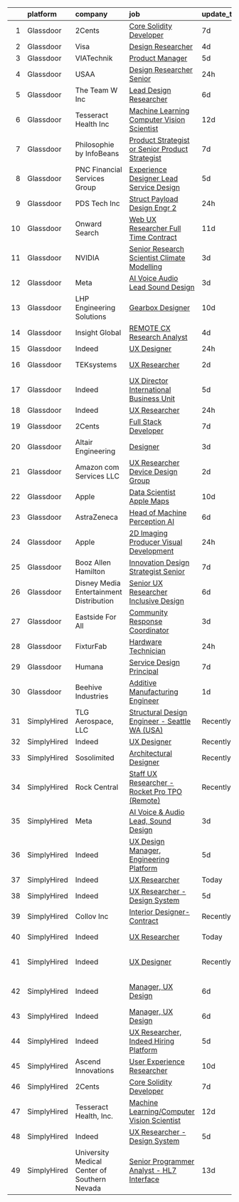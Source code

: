 

|    | platform    | company                                      | job                                                                                                                                                                                                                                                                                                                                                                                                                                                                                                                                                                                                                                                                                                                                                                                                                                                                                                                                                                                                                                                                                                                                                                                                                                                                                                                                                                                                                                                                                                                                                                                                                                                                                                           | update_time   | location                   |
|---:|:------------|:---------------------------------------------|:--------------------------------------------------------------------------------------------------------------------------------------------------------------------------------------------------------------------------------------------------------------------------------------------------------------------------------------------------------------------------------------------------------------------------------------------------------------------------------------------------------------------------------------------------------------------------------------------------------------------------------------------------------------------------------------------------------------------------------------------------------------------------------------------------------------------------------------------------------------------------------------------------------------------------------------------------------------------------------------------------------------------------------------------------------------------------------------------------------------------------------------------------------------------------------------------------------------------------------------------------------------------------------------------------------------------------------------------------------------------------------------------------------------------------------------------------------------------------------------------------------------------------------------------------------------------------------------------------------------------------------------------------------------------------------------------------------------|:--------------|:---------------------------|
|  1 | Glassdoor   | 2Cents                                       | [Core Solidity Developer](https://www.glassdoor.com/partner/jobListing.htm?pos=121&ao=1136043&s=58&guid=00000182394e91f688c03236e6590faa&src=GD_JOB_AD&t=SR&vt=w&ea=1&cs=1_242c5349&cb=1658818827079&jobListingId=1008012798036&jrtk=3-0-1g8skt4h8m6pt801-1g8skt4hm2982000-acdc01f12a704e75-)                                                                                                                                                                                                                                                                                                                                                                                                                                                                                                                                                                                                                                                                                                                                                                                                                                                                                                                                                                                                                                                                                                                                                                                                                                                                                                                                                                                                                 | 7d            | Remote                     |
|  2 | Glassdoor   | Visa                                         | [Design Researcher](https://www.glassdoor.com/partner/jobListing.htm?pos=116&ao=1136043&s=58&guid=00000182394e91f688c03236e6590faa&src=GD_JOB_AD&t=SR&vt=w&cs=1_f34a8b51&cb=1658818827078&jobListingId=1008021641912&jrtk=3-0-1g8skt4h8m6pt801-1g8skt4hm2982000-1e7e7fdd79c17e05-)                                                                                                                                                                                                                                                                                                                                                                                                                                                                                                                                                                                                                                                                                                                                                                                                                                                                                                                                                                                                                                                                                                                                                                                                                                                                                                                                                                                                                            | 4d            | Denver, CO                 |
|  3 | Glassdoor   | VIATechnik                                   | [Product Manager](https://www.glassdoor.com/partner/jobListing.htm?pos=119&ao=1136043&s=58&guid=00000182394e91f688c03236e6590faa&src=GD_JOB_AD&t=SR&vt=w&ea=1&cs=1_856824fe&cb=1658818827078&jobListingId=1008018626560&jrtk=3-0-1g8skt4h8m6pt801-1g8skt4hm2982000-e70cd782e713ef09-)                                                                                                                                                                                                                                                                                                                                                                                                                                                                                                                                                                                                                                                                                                                                                                                                                                                                                                                                                                                                                                                                                                                                                                                                                                                                                                                                                                                                                         | 5d            | Denver, CO                 |
|  4 | Glassdoor   | USAA                                         | [Design Researcher Senior](https://www.glassdoor.com/partner/jobListing.htm?pos=104&ao=1110586&s=58&guid=00000182394e91f688c03236e6590faa&src=GD_JOB_AD&t=SR&vt=w&cs=1_1ad1652d&cb=1658818827076&jobListingId=1008028016482&cpc=632C08DE5A4EA969&jrtk=3-0-1g8skt4h8m6pt801-1g8skt4hm2982000-348be5ad2f23f25b--6NYlbfkN0CdTBpsLrhs4IwmIsoO0brdHaF9POTtXIeJjdlamKYQ_DT3Xi384CrTj-uCqo1hOFKh6c6PEfGKyWTWvtDXFqh8xsT1jEjoDrQwPUBsjWMFXvVhSpKacFXqOEdOSjDuCWPSUzz8BMM64gBE_PYagBU2mom-o8uwn3neFT_uPPKKKKAA_3omn9WucTC3JJYJmPXcK5yxqClwWPFUM3A8CJZKjrIIPIcoltqHp0spdjmV81RdrOObkuRbhIi5RkT9BPTOw_-44MZFleuSjMQlzqoVOo7MSeof5eOJQHtwbfyouAg3zmVKDg8pKYfX58dbVEb5DGuj_UqP66pPPNdrcOsxpH7uIa03ERbGbteBLBY86lTd8t-ZJwrwnPrggd9S_bqP-V-VxBYS4McrwCuLCCrhFzudf8b7tyej9CHNGqLwzRnv8q8nEBsJhGySM_69APQ%3D)                                                                                                                                                                                                                                                                                                                                                                                                                                                                                                                                                                                                                                                                                                                                                                                                                                                                                                                  | 24h           | Austin, TX                 |
|  5 | Glassdoor   | The Team W  Inc                              | [Lead Design Researcher](https://www.glassdoor.com/partner/jobListing.htm?pos=127&ao=1136043&s=58&guid=00000182394e91f688c03236e6590faa&src=GD_JOB_AD&t=SR&vt=w&ea=1&cs=1_0ffabb5f&cb=1658818827079&jobListingId=1008015280741&jrtk=3-0-1g8skt4h8m6pt801-1g8skt4hm2982000-9bff13f4a668d018-)                                                                                                                                                                                                                                                                                                                                                                                                                                                                                                                                                                                                                                                                                                                                                                                                                                                                                                                                                                                                                                                                                                                                                                                                                                                                                                                                                                                                                  | 6d            | Philadelphia, PA           |
|  6 | Glassdoor   | Tesseract Health  Inc                        | [Machine Learning Computer Vision Scientist](https://www.glassdoor.com/partner/jobListing.htm?pos=120&ao=1136043&s=58&guid=00000182394e91f688c03236e6590faa&src=GD_JOB_AD&t=SR&vt=w&ea=1&cs=1_f3b72efe&cb=1658818827079&jobListingId=1008002710891&jrtk=3-0-1g8skt4h8m6pt801-1g8skt4hm2982000-fd7670455c9a02f9-)                                                                                                                                                                                                                                                                                                                                                                                                                                                                                                                                                                                                                                                                                                                                                                                                                                                                                                                                                                                                                                                                                                                                                                                                                                                                                                                                                                                              | 12d           | Remote                     |
|  7 | Glassdoor   | Philosophie by InfoBeans                     | [Product Strategist or Senior Product Strategist](https://www.glassdoor.com/partner/jobListing.htm?pos=130&ao=1136043&s=58&guid=00000182394e91f688c03236e6590faa&src=GD_JOB_AD&t=SR&vt=w&ea=1&cs=1_3e3c266d&cb=1658818827079&jobListingId=1008013555769&jrtk=3-0-1g8skt4h8m6pt801-1g8skt4hm2982000-5bae6c35ec0bc05c-)                                                                                                                                                                                                                                                                                                                                                                                                                                                                                                                                                                                                                                                                                                                                                                                                                                                                                                                                                                                                                                                                                                                                                                                                                                                                                                                                                                                         | 7d            | Remote                     |
|  8 | Glassdoor   | PNC Financial Services Group                 | [Experience Designer Lead  Service Design ](https://www.glassdoor.com/partner/jobListing.htm?pos=105&ao=1110586&s=58&guid=00000182394e91f688c03236e6590faa&src=GD_JOB_AD&t=SR&vt=w&cs=1_138aa1ce&cb=1658818827077&jobListingId=1008017522242&cpc=7F6F94E2229B3AB5&jrtk=3-0-1g8skt4h8m6pt801-1g8skt4hm2982000-c1e68904e01abb40--6NYlbfkN0AMofH_6zXbiqn6xehDj89HQNfpf30LHk40Y3Yl5cZTpm-EXukPQNetNbgZyPcaSjlhCXDxNO4m1agQBS2GsRSln26WSb32hs6CX3LpgiRhz6i4BVHcHPURp9MGwZNHTu-jfpckExye35EShrgKH-EMil-sPra_NqaG2HeOBavuKYRaX_p2OhltPv6Hbmy4_HxwKGsIJpsXj6Qio9KIBSmfCBvvRXPjRVN0JSAVz_uCeY2X3MXu3hKYqfh7Usjymgz5gXXXjyAcQlt3x6J5y490lLPT8cZZHOUMoxt9HKLmQ3Xg3MUf_d4d56eUFOr4FpMndl1uJhtkSZzslk7P0jpnipug7a2aH70SkFcJs1wpLD0FZxzxICwUb9vRn3z05OegBJUhPMS8jbjr9Xp--WL2GmZQYzg1lnEtDvsemKkGRlUdX8fPFbHCw8fhGJrWQ4qEXX2ilbgBWeYxUQ0i0FkQwB8inSu0NIoxy3fxfaRjrLFkPDeaFJ7jIZkDCBwzq3Tnydbm0hOSdFRuTl7Db92K4VNfhPmwDhJnskBNpWaHt2ysP6A2aaYx1luZ0t8EkkamtrlU-8ns_iPPUMjaY4WqBHdjJG2BEZPRRzIvjte8KMLoWaA49uqgLKxiP2207Wel2I1HAqxR69CTE_FBTEF_RV3rPg_zdYiBEuZ8kscVBYxp7x-waRgfte33kd8WDyp8eTXWj6QlL8RVJNRizmohzfisbExr3IRT7fFjSt454qZRc34BN01Kad6yR91qV2c2orOOrWiCIm8RLnB2dbUN_Hn9C2U4TUTAPtGeQbzdErZTInWmtZqq-t4vSzYrV6DlTEB3ukxGXLReswTDAQayJkbC4_Kvtp2TCsrTXAb14ZVhYe1JCL2W2XmPdaBQfjrYtcK4WmOIrDoTft8H00-NKZXZwkB6ez-m8gcpCCNOZoDeSh6x9PNBZE-bW32k1cPl0_EqpEIC56vDROs_td63IqoMcjaJ_mPuJrjwgRf7ey3KV8MRlhU08PFUoolRqe8iKLkZtsHoOyd6f2kqit1dLakC4dcA8GjM9qvug22FtTl7tFXC-u1vjdeqWjTCC6o1P6dS6JgFEMZ25yphEg6MbuBobHl4u-QcVwVGIt83Q3EaENmvTcF9iFodeJ-c5qFQK1o_Y7HvS030SHQwEh2ZwPhkh9rwdON_gzPwI5p2H5tf0Df-vcyKGuz4MzbETPnOK-A9b4X_mRA7GSJDYPV4UFPwXISNzlD01MVWNVVjtOU5PB7r2cCVDEt3j_7lWGsO11sRYokKWHkATE537Mcz_5moHhHK3c4%3D) | 5d            | Reno, NV                   |
|  9 | Glassdoor   | PDS Tech  Inc                                | [Struct   Payload Design Engr 2](https://www.glassdoor.com/partner/jobListing.htm?pos=111&ao=1110586&s=58&guid=00000182394e91f688c03236e6590faa&src=GD_JOB_AD&t=SR&vt=w&ea=1&cs=1_aafaedeb&cb=1658818827078&jobListingId=1008027962270&cpc=723ADC3DFE402989&jrtk=3-0-1g8skt4h8m6pt801-1g8skt4hm2982000-a19b3ee6a4be9018--6NYlbfkN0BLQ6hkz6GMEPsiDV6dZwFY4wMBUE_AioakCFmtqBrqGqP687vd9SjG831nUZLdlECFz4_jiDW5zeCZqferr92m89sPuVJJnJ7WFWdNEVmdLTJs15P5BqPjnJErAy3HU3ayk3FqmesKP8Ap1bvQE2VOB84XMx2WhC42YIWFCH3ybxcp_T4JNx-jdpvucJeX_aOSct_GQsOt1nScWrU8H7qi-o7nzxFPT7hMtn1GwsdkvJImRRkQ2b1KiutZ3icmbLRi88xaBZCoeR_99F07PmzcjRLM6HTtiV0fldhCkOA2FaP8_U_XvgC9W2Jx3qI3CDXgM5EzXQWij1dkwIjrTgO0rC8deI9fzLdkfBWdHQPzpfoAmE1rnywBq_1Hdr3bwJ-y-fl0KnyYfshXBVZ-HjCw1viTynAhQzeMziSD_cZG42qEn_0t7NpVsX3vUXMaVVgimbt8-qmL31VjZsj9zauieaW3QgXJPBj60addeFS-P3Y3vPUnL3xFfXcpb0Y5RhlqrK-nZOIF7DWPYUFO9B9Bn_hLEKlkO9a38gzIcD4m9A%3D%3D)                                                                                                                                                                                                                                                                                                                                                                                                                                                                                                                                                                                                                                                                                                                                                                                         | 24h           | Ridley Park, PA            |
| 10 | Glassdoor   | Onward Search                                | [Web UX Researcher  Full Time  Contract ](https://www.glassdoor.com/partner/jobListing.htm?pos=109&ao=1110586&s=58&guid=00000182394e91f688c03236e6590faa&src=GD_JOB_AD&t=SR&vt=w&cs=1_aa41e94a&cb=1658818827077&jobListingId=1008005501937&cpc=C63BD00756FD6F58&jrtk=3-0-1g8skt4h8m6pt801-1g8skt4hm2982000-a3bbd19de3746ecd--6NYlbfkN0B7YoEZZ2QAGDyEGGmBPAUWSHc1Mt3sMCn9FehKcWA3w8FH2hNAUDUUAF3DNhQFSEidb9E_fyB2635xYtWEG6LLSYCXgYnIslJl3Yx8mmOpvGpCUqvIAXaFaMrpy5hKskjUT68f1KdrkZlWF4SLSupbxOOB0tlV_m-cpRbczRNLn-AF51_50xU22x1hEYGHdjfZnGdVBBucqLZhAa75UPQ_rgF5yPy-jRFNnkT2RPT2uMO8uOofF43uiqZ5Xuj9Suksg7CgO_z3wY3ZP6cHR_cbjtv9fftMWZ6giVV3qhw-xrJ9WgNgnbBgCOpXtb2rNUQ0wdqViVgSknfQjKpr-ACiNKoFGNAwOGrq9wEy4b16xav_WYvujwJe6S4yL5E260N_hv51Edyf2D4FbVVCVgMGtEqp1XyV9MIl982kRtOWBg_B39DeUWOkW74HX-gd5Ve5ea8YM0qWtGz4LdOop9DdYI939RBZzg8eK4TOLLa6_M8o7uMq6-In6UwTeDcYi9peb2xVJCiDWbnvLiEhNtLtYOJUFDJVPrNNKZOPz5639cfBvJ4uw1khaK3iUuHSJg7eFpE_dJspRFXrCINGxf1ux7vFSLU8JLsQ-Fz6zD6ZMC5CZPKe5oMOL49lH913sAevKLMvgkWEmwg--IGzvAOYB4y2YnO1Qu9eivwwrVtoiT5EQCixyreRaZz_qXu5VbPuAWagrePA_xpQcoh6rpsltQ7hcjZqSwRF7qhp7X3oVJIVsXM8VwkAuFAv59ZgayGqhra_nPeVraF0Gi9fvYqo6XTxrL4t0Bq23zVLMgy2ZBNdMPPczdy2e3c2mmOHwEQE_dyg6kwZ4NB6YA5QmtEu2oVtP-Wvt8OQbd0XkKPTIf8oKPpHVETvhp4udtot0iucDBtyb0TcV5EhGebOCBMNv2cxwPXk1s-DyHW8Cu3kEMLYvyvtjGo-LJDKLblO8HMs6KV8dxtjGWxVd1umlH9wBQ9nDMdXaekjcn4RpKOjPADFuKIt88fdli34Co5_hIF0uoFA1tFZoQ%3D%3D)                                                                                                                                                                                                                                                                                     | 11d           | Newark, CA                 |
| 11 | Glassdoor   | NVIDIA                                       | [Senior Research Scientist  Climate Modelling](https://www.glassdoor.com/partner/jobListing.htm?pos=126&ao=1136043&s=58&guid=00000182394e91f688c03236e6590faa&src=GD_JOB_AD&t=SR&vt=w&cs=1_5fd4a3b6&cb=1658818827079&jobListingId=1008022784273&jrtk=3-0-1g8skt4h8m6pt801-1g8skt4hm2982000-4ecef9cce6b27026-)                                                                                                                                                                                                                                                                                                                                                                                                                                                                                                                                                                                                                                                                                                                                                                                                                                                                                                                                                                                                                                                                                                                                                                                                                                                                                                                                                                                                 | 3d            | Santa Clara, CA            |
| 12 | Glassdoor   | Meta                                         | [AI Voice   Audio Lead  Sound Design](https://www.glassdoor.com/partner/jobListing.htm?pos=101&ao=1110586&s=58&guid=00000182394e91f688c03236e6590faa&src=GD_JOB_AD&t=SR&vt=w&cs=1_497ffa88&cb=1658818827076&jobListingId=1008023222065&cpc=65CC663E25211861&jrtk=3-0-1g8skt4h8m6pt801-1g8skt4hm2982000-689b7cb80f7a2f37--6NYlbfkN0DYl4UJW4r1Vl7FEn6T9F-rD9lpC-0oMJVSiWjK_MGUd5ZxEn957iThda3zHpNlLYNwoNzCQdsopoLKmJLG1nAnANp12Z1CmvIlSEcVWxldS6xVx8g-I3t6cbTxAb_JabrKutD0NLg4ZKY5157s-0H45KN1wVpDD0sZHig6vrUUXD05pI593RAo4mJ75x94gUbap6s160JSTLJH1GRoL2LcVlbBD7q-Vdq-S9YfK71bNx_Jar3-Xf8bgpmtKx2-S8LzCZWLkmLmHSw28-WUiRo_5rqRYW5wKzRR6W5qWJTyWxM0Ct8nR2i3FRFIAQqgEN9ewvkUzugNyp8Oc79O0SeNBSJL0mtu0Kfvq6L5tAhKy-5vrTZsEZr9GMC_NCTGlML80ZZYT7db12b1YicN2JcJxGLjQCGpwPiYLR_Awkvdi3K4EtWzncmW6KR6j_WienVr4badVZ0K9bcPOyho_KwboGPkxuydWeGDXV595jUXqQZ69Pm0YxH9O-yQ5Bvmn7VFRHT3GFAGD1vlO8BkeoBjb_0v5bAdtFO931u8x0VuRHcU23g-Cp9jK9mCpjXVhnhpMDyYxItRwvGR5w1MBf5VM5g0jlqA6cXTBhUoHV4Kirdjl79b-nWFkj89ayLQsb1BA_B7vyUAw5oCOjkrapVRRubk7BSAfP45yY_8PTuBN8gjwV5gdoGUH2Ly5j18u7sBTHE8eFAPPiyVlFGCytQmhWfaQO6I7MTW5UBmQQSs4V7h5wERtDlUoAUKSQyJKjAWBbByIx9c7fOSiAxCp3ajTpDss_0K1sYuE4xhAgZI0F8Pe_hJ6aRXPTMdYilKK5qv-2nwL4X6bnkrTAwxxanV0H3IrbCfxvDMaTO7Jt20wZvaqjlCKydDFDK4Px7DsYQ1cN4O3nIxLje-J0KnyBaqxkwlIiVRxbKhtzqjVyjh-qlgIh8Pt6Je-4y7-2tqZQIl3Sy002FuDbCzeGa5fE8Iy5zWvhhMGNdIzAYAmdy92Y2j4LsdjCsLsM9dmGz8zwvjPYq1-upyqbcjkHSGnYCx0afbPzxjtLs%3D)                                                                                                                                                                                                                                                                       | 3d            | Remote                     |
| 13 | Glassdoor   | LHP Engineering Solutions                    | [Gearbox Designer](https://www.glassdoor.com/partner/jobListing.htm?pos=122&ao=1136043&s=58&guid=00000182394e91f688c03236e6590faa&src=GD_JOB_AD&t=SR&vt=w&ea=1&cs=1_8c470d11&cb=1658818827079&jobListingId=1008008477798&jrtk=3-0-1g8skt4h8m6pt801-1g8skt4hm2982000-1593ba4b841fd41b-)                                                                                                                                                                                                                                                                                                                                                                                                                                                                                                                                                                                                                                                                                                                                                                                                                                                                                                                                                                                                                                                                                                                                                                                                                                                                                                                                                                                                                        | 10d           | Novi, MI                   |
| 14 | Glassdoor   | Insight Global                               | [REMOTE CX Research Analyst](https://www.glassdoor.com/partner/jobListing.htm?pos=113&ao=1110586&s=58&guid=00000182394e91f688c03236e6590faa&src=GD_JOB_AD&t=SR&vt=w&cs=1_50e7dc4c&cb=1658818827078&jobListingId=1008020756715&cpc=9908D8D4413DBB8A&jrtk=3-0-1g8skt4h8m6pt801-1g8skt4hm2982000-27ebae46c263596d--6NYlbfkN0BKkHZu3wF05EeDimN_p6sYpKCMArvwa95YdH7UpkaBCqc7l59Erwqc8k5OPkyY3j37riB28mZZMify41CCI9fmJErLvOk0osRDUOX6khCDoOjWUQpFLE0BT3TMMsrHIVBTBCpuF-C3OpI87UTYaEjS04JEowuXr35iQNBCoFz_jELlRhGbVWBhO-8L0JO21HOJSq7gUboTO8I85y0zUd9MrtcrJoepAewPuBhcM-V4Kkc_xBCZ-3ZcFK3ulxK17yAiZQcE_HpwiynYA_ZYzM7ZJXD4oETH1uwdJgB3cFnrtWaA5qbY3PTUTm5eYeX0qx-2rJA8DVpMiXz1tO6tjtmrPwO1edzLWKjjtAhDV2dcKNb_IdcQNK6z-av-Of-DV2XORF06dhigi0VyIkxs0nqXUxIu76AND9kNC5g8BExxP5rVbixlw7-GGc98KmYElBdxR1BxtIJeySQecUaZIEr7NBCrAFxQoghO3BYUEOEzug%3D%3D)                                                                                                                                                                                                                                                                                                                                                                                                                                                                                                                                                                                                                                                                                                                                                                                                                                                                  | 4d            | Minneapolis, MN            |
| 15 | Glassdoor   | Indeed                                       | [UX Designer](https://www.glassdoor.com/partner/jobListing.htm?pos=102&ao=1110586&s=58&guid=00000182394e91f688c03236e6590faa&src=GD_JOB_AD&t=SR&vt=w&cs=1_77810339&cb=1658818827076&jobListingId=1008028578098&cpc=32EE424DE2B657EB&jrtk=3-0-1g8skt4h8m6pt801-1g8skt4hm2982000-e8795459655d4e32--6NYlbfkN0CiRNM7CVr8YueLFKlzwbFWI0o7IjV438l4sVrvKZ0flpURU_mqoI8EbsK64YRr3OBYYZalZrIwKpkUeWb_nqnGDpwII9_xT1StpB56HN2-FbaUxqvFWxx5bDaHzYDahHnOtff9E10nprSou3VVCrSLpCtdASjijutNQ0U4oD5N1bkJ0kg94Ip8xIOWtXNOS4z6p9aJ1L28dDEKRFk4qdaplkSJOQ6B0_HFfX61Xk-6fMPBYfRrDVoeFzPCgkKsl6iS7toGdUOq3mERbgLqtYQSVfbmOLa89hwSNkP29OxcxrZKrcdrgc1lKzOkRvT8bf5WkeSMeeGxCFdiosNuB68Z988fk4y2Dhwa1PxvCO2uJd4wutM35Mwnjfc_dj_wy4togF7k3XH6KbVz9Dr90o4QcyE9zpMudRk4BCg5hb_ApEjuogsx6t2QM4BGEvpj8ca5KvtYZ9THt3p3go4Ps4UKmWUntH9lXJaMTmwBtSwSwHO7pW-Kp50Tj8oegeJxV4KzQ93em8dCUP_CNXsIxXzV)                                                                                                                                                                                                                                                                                                                                                                                                                                                                                                                                                                                                                                                                                                                                                                                                                                             | 24h           | Seattle, WA                |
| 16 | Glassdoor   | TEKsystems                                   | [UX Researcher](https://www.glassdoor.com/partner/jobListing.htm?pos=112&ao=1110586&s=58&guid=00000182394e91f688c03236e6590faa&src=GD_JOB_AD&t=SR&vt=w&cs=1_0af4a9e5&cb=1658818827078&jobListingId=1008024266120&cpc=451933188B21919D&jrtk=3-0-1g8skt4h8m6pt801-1g8skt4hm2982000-4a893de833f8edc7--6NYlbfkN0AuKz8EBO1xHDEL7V2YF9xF3dC_I9B9i-Zw2Jh8clPMK9BxhHDJszxSyW718EipT5OKVo0l8fGahg7JVHHTvhMl6NWgDS8cwN9dycP3fH88SEte35WzHnr9jI2zsKnd3aTaH-zb4Mlwe4dGjQZzahKkmSZE0za2Dzfn-JC1lqc6IDMnUy-JJeXOSzEsaNOXoN21w-SxniuHkNgGLblrQEz5NY8f6fytYNR10N-c9pTPVUVlCl1vQoZq63i5T2-O-WiOotS_ceQlF17F8Xslcv035Vb4arl9t9M0S7WPCa4IRUOG4XyeaVyqTLrafePtDD6_rNxWE4h0nIfy2gSiCnR205nosL6fSmCimRZE7EIez78zdsLeeV5GGBG3H89Gg7qbz1StvhSqgvo4BPA1b0f_aXfyoNEMno1xNnu9kYMga7Sjzo-4VjgJKisYZ2s69vsSTjl-DQ70b9oXjDWl20peNNUmzDswkjUVhXyE5gj88Nf3ogLJ2omqiVMNJlK89nzjOaH6ctq_zYDGqFvI__sTCencisqzyqVHLPYi--oAPpyL5PRXtt1P8lxUhTjMsnZkSBBqN7iNk6sJq7n_aMmVmNMSBPXGCLKNQetoRGjWw3ZPoumbn0WPP4GUwZIqVPkLymvr6LLmGiFGV0BIV7gvGn9oTzrUkCnw4p-K1J_NsnhpV6aBBbpNk1pPQCsN8BoEy-9PQQLTBVRbiDr1TCT3BdVzK1FIgrpr-kcw6UKQFdg2O8XIOj7xXsG9CTKOJKoMLpt_5j8FcgywuZIzFfpDcFHDiL8c2WroSIKaXzM8sJ9ecJkc8eA4LR-pXktMHNj2l5y1LsyLkbtKLd6iWn-Or9kV2mTBbM2pE3xT4yAX4NkWy73TXbpQ75vA2EEaevRcO4MwxuJjn6IhdJqhVjUEXGb5WNxKNAo_OOqQbJmA4LmbFtGQBrJA5tDRaSdLdC8%3D)                                                                                                                                                                                                                                                                                                                                                                                             | 2d            | Sunnyvale, CA              |
| 17 | Glassdoor   | Indeed                                       | [UX Director   International Business Unit](https://www.glassdoor.com/partner/jobListing.htm?pos=108&ao=1110586&s=58&guid=00000182394e91f688c03236e6590faa&src=GD_JOB_AD&t=SR&vt=w&cs=1_5676ff83&cb=1658818827077&jobListingId=1008017405356&cpc=A65DF3A704A48F9B&jrtk=3-0-1g8skt4h8m6pt801-1g8skt4hm2982000-6692539eb64e030d--6NYlbfkN0CiRNM7CVr8YueLFKlzwbFWI0o7IjV438l4sVrvKZ0flpURU_mqoI8EbsK64YRr3OBmVELRUUeHvWSOYAAbIDZOcwVBESz_4r4uQwb7jykAK8gWDBv1yNCRt_65S__YGcKDeNRPpsqFj83DROfI5s5SgTa-Top28McJ3aGA6GUYLkxkrMe1V8r2hOlJdzMbaLd9IMwd7ZQREONRqL2FCe2JIL5d8GZ8Mz2jzV6iFKYrHBbacldK0L7J7Dp47PtLqIE38egwdub7E0W1y-jV_BO47X5ytcXhMr-vSdv_IzarSNJ25nKiSa3jlRJcjCkazj9pBRdAQlb_vS1tEwIpSxy1FdqVnET3n_N01kQqMYWbBrSM_WENURsJ7Qx70iDHapGQFP_w2IAo26QJDehHfU8ttRDtOcu7w2lb4UulH9g_C3sP_sWfgwJ7zw595IUodwsmUyhiWnaBqPoJC-6jG_v4EMu66eRI1S7uuCweEWVggBkjJOoPHO7FyBHKQcC2Z3flhCWs8hdBZs6qHS9tY3L6)                                                                                                                                                                                                                                                                                                                                                                                                                                                                                                                                                                                                                                                                                                                                                                                                               | 5d            | New York, NY               |
| 18 | Glassdoor   | Indeed                                       | [UX Researcher](https://www.glassdoor.com/partner/jobListing.htm?pos=103&ao=1110586&s=58&guid=00000182394e91f688c03236e6590faa&src=GD_JOB_AD&t=SR&vt=w&cs=1_1b6b97dc&cb=1658818827076&jobListingId=1008028151469&cpc=FA84DF7EA1EC2398&jrtk=3-0-1g8skt4h8m6pt801-1g8skt4hm2982000-36ca236a5a045261--6NYlbfkN0CiRNM7CVr8YueLFKlzwbFWI0o7IjV438l4sVrvKZ0flpURU_mqoI8EbsK64YRr3OBmXK5c0D_VIq-XAz-SijDLcgxaAEZ1LGCz0647mMt3IKGcnLZeJ4XsnVD6rI2ODiyjHnq36ZPOWJj9mBHyqJyUTJasZe8jUOgx905CZfEUHmGuSwNOBd25C5UcfU_Sg9teGLNdLrnrKDRHWZn6B7mOsOVnhaM8EXTXQBUnItuWEFOITylVcocq8dzxkuCbhFhE04Nmw0G2TsKQCOyuuUzWTfGltVyleg5SmqDpu8FLzilXSD4YYnSTr2738TdumcjMzqvxjr4nDhmL0tuf9H1FFWhdss9-qf7tgZuYA__anrVDvA147C6H0yPmFWUE1sbMPgBtfqW3pqSyHMGlFWh8ZXdPcNruDbabs_vvySnDyLBA8Ez3Qlqr0PHRmk6PJfTjoC2MI_H6-ZePYJYezxAwW09HWwQyArs2FR_uCmp-P6rnl0PGfqoxfZ6bw9zlYtsDkPj3PCO9FwEd7iqRu3Av)                                                                                                                                                                                                                                                                                                                                                                                                                                                                                                                                                                                                                                                                                                                                                                                                                                           | 24h           | Austin, TX                 |
| 19 | Glassdoor   | 2Cents                                       | [Full Stack Developer](https://www.glassdoor.com/partner/jobListing.htm?pos=128&ao=1136043&s=58&guid=00000182394e91f688c03236e6590faa&src=GD_JOB_AD&t=SR&vt=w&ea=1&cs=1_de4303e9&cb=1658818827079&jobListingId=1008012892026&jrtk=3-0-1g8skt4h8m6pt801-1g8skt4hm2982000-85534a6b2d893294-)                                                                                                                                                                                                                                                                                                                                                                                                                                                                                                                                                                                                                                                                                                                                                                                                                                                                                                                                                                                                                                                                                                                                                                                                                                                                                                                                                                                                                    | 7d            | Remote                     |
| 20 | Glassdoor   | Altair Engineering                           | [Designer](https://www.glassdoor.com/partner/jobListing.htm?pos=115&ao=1136043&s=58&guid=00000182394e91f688c03236e6590faa&src=GD_JOB_AD&t=SR&vt=w&cs=1_d5b74068&cb=1658818827078&jobListingId=1008021964087&jrtk=3-0-1g8skt4h8m6pt801-1g8skt4hm2982000-3f8525cc99bfc013-)                                                                                                                                                                                                                                                                                                                                                                                                                                                                                                                                                                                                                                                                                                                                                                                                                                                                                                                                                                                                                                                                                                                                                                                                                                                                                                                                                                                                                                     | 3d            | Troy, MI                   |
| 21 | Glassdoor   | Amazon com Services LLC                      | [UX Researcher  Device Design Group](https://www.glassdoor.com/partner/jobListing.htm?pos=114&ao=1136043&s=58&guid=00000182394e91f688c03236e6590faa&src=GD_JOB_AD&t=SR&vt=w&cs=1_cdf78a72&cb=1658818827078&jobListingId=1008024218510&jrtk=3-0-1g8skt4h8m6pt801-1g8skt4hm2982000-22f8426722f34fe1-)                                                                                                                                                                                                                                                                                                                                                                                                                                                                                                                                                                                                                                                                                                                                                                                                                                                                                                                                                                                                                                                                                                                                                                                                                                                                                                                                                                                                           | 2d            | Santa Monica, CA           |
| 22 | Glassdoor   | Apple                                        | [Data Scientist   Apple Maps](https://www.glassdoor.com/partner/jobListing.htm?pos=110&ao=1110586&s=58&guid=00000182394e91f688c03236e6590faa&src=GD_JOB_AD&t=SR&vt=w&cs=1_a1984f73&cb=1658818827077&jobListingId=1008009138624&cpc=F4EED0218A761C36&jrtk=3-0-1g8skt4h8m6pt801-1g8skt4hm2982000-9135c2ff6f568225--6NYlbfkN0BvKrLyj5gPmtZO9T8euul8TCxuuKNOtzRJOomxnwSEodTz2Bc-sPZl1dBMH13w-jPWGYsnjWNeXVpPv6AFSk9mmssRUgju0zaG5FgURykiwtSDBBWi8sjltEOvJNc9m1Nog3TwiK2WNND8ulswhmgbWSRuw8AgouKT_OV62N2Or5AngVcHAi8ROT9WNRC5iMOAd2DbKGJ_8PI8YjocLhFrCyX1F_lPEZRkvM5A5LBpQGZXoe4hDRO73l3vSWVi6sP_WjCQfsDzYfFV0IgsKksZl-6bbdlBluXwytjd9y13qC5OEzLOCEpoN1mAnxoKZxsSr1_t0ARBl4C9ruu-4uJj7trdm9z4WSf_BLYgSJKwfxQvByMCSZQ5yYalbmpBJWumTJH2Hf0VXl6udlH4mtGuDNQ51czuYHHDpH1EIc6_M7cw-wEEODQ8juFh8_Xf-YEwpF5bD4dieAEeU-p5jRH6DqnP1yBFh3QU-gk-Wc1Y0MrIyai3J2ZE4SVF4E7RkklyiaaR0A-ahoROMU3n7EoKsJd10C9Z5gaggWqi4aihDNQSkLRgxjUvQTonL1y7HvRYw5pTIcalmFqshyodjo8pv2b3QOqULwd5jeX2rKVNHGBhHd0N7vKfBtIQmaabMuhI2CcbC4znORlJ_UK3yhfGu5HA3CqNsYgoaaOKDDb-M-Fj8y1kPPv5C5gkxeszhfeDComzPweBC97MMkhBh8yXgDMb2vFDYqW44UbpT7YGneKry8gsRfxl0LTzJbbYRciGYRnpTDE7YnIzYtBKNGbh2qW3XFQuekrhDPD650tcpDw7lMi9DNh469nZZcTBwZRro32qn-WAOpsZadRXglRzHD-QH-_1xmLzCN-dLKzDEeJ34gV0PArcwuvLILb1MKEwnVatbpqw6xDlzzL3mCeRvH5iDjgzusDbM9zPUlDEyYJAzyOHTMPw-x2t_BlgsM3bSc2642es3A%3D%3D)                                                                                                                                                                                                                                                                                                                                                                 | 10d           | Seattle, WA                |
| 23 | Glassdoor   | AstraZeneca                                  | [Head of Machine Perception  AI](https://www.glassdoor.com/partner/jobListing.htm?pos=124&ao=1136043&s=58&guid=00000182394e91f688c03236e6590faa&src=GD_JOB_AD&t=SR&vt=w&cs=1_e2cb8eaf&cb=1658818827079&jobListingId=1008013808913&jrtk=3-0-1g8skt4h8m6pt801-1g8skt4hm2982000-94cac11f5079832c-)                                                                                                                                                                                                                                                                                                                                                                                                                                                                                                                                                                                                                                                                                                                                                                                                                                                                                                                                                                                                                                                                                                                                                                                                                                                                                                                                                                                                               | 6d            | Gaithersburg, MD           |
| 24 | Glassdoor   | Apple                                        | [2D Imaging Producer  Visual Development](https://www.glassdoor.com/partner/jobListing.htm?pos=125&ao=1136043&s=58&guid=00000182394e91f688c03236e6590faa&src=GD_JOB_AD&t=SR&vt=w&cs=1_0229d135&cb=1658818827079&jobListingId=1008027446724&jrtk=3-0-1g8skt4h8m6pt801-1g8skt4hm2982000-7b1049b3b4033b54-)                                                                                                                                                                                                                                                                                                                                                                                                                                                                                                                                                                                                                                                                                                                                                                                                                                                                                                                                                                                                                                                                                                                                                                                                                                                                                                                                                                                                      | 24h           | Cupertino, CA              |
| 25 | Glassdoor   | Booz Allen Hamilton                          | [Innovation Design Strategist  Senior](https://www.glassdoor.com/partner/jobListing.htm?pos=123&ao=1136043&s=58&guid=00000182394e91f688c03236e6590faa&src=GD_JOB_AD&t=SR&vt=w&cs=1_69e9a469&cb=1658818827079&jobListingId=1008012421409&jrtk=3-0-1g8skt4h8m6pt801-1g8skt4hm2982000-380fdca35948e136-)                                                                                                                                                                                                                                                                                                                                                                                                                                                                                                                                                                                                                                                                                                                                                                                                                                                                                                                                                                                                                                                                                                                                                                                                                                                                                                                                                                                                         | 7d            | McLean, VA                 |
| 26 | Glassdoor   | Disney Media   Entertainment Distribution    | [Senior UX Researcher   Inclusive Design](https://www.glassdoor.com/partner/jobListing.htm?pos=117&ao=1136043&s=58&guid=00000182394e91f688c03236e6590faa&src=GD_JOB_AD&t=SR&vt=w&cs=1_5db4ea20&cb=1658818827078&jobListingId=1008014300873&jrtk=3-0-1g8skt4h8m6pt801-1g8skt4hm2982000-ab12b344d29545fe-)                                                                                                                                                                                                                                                                                                                                                                                                                                                                                                                                                                                                                                                                                                                                                                                                                                                                                                                                                                                                                                                                                                                                                                                                                                                                                                                                                                                                      | 6d            | San Francisco, CA          |
| 27 | Glassdoor   | Eastside For All                             | [Community Response Coordinator](https://www.glassdoor.com/partner/jobListing.htm?pos=106&ao=1110586&s=58&guid=00000182394e91f688c03236e6590faa&src=GD_JOB_AD&t=SR&vt=w&ea=1&cs=1_5d019b7a&cb=1658818827077&jobListingId=1008023536865&cpc=1160948BCBA38B5B&jrtk=3-0-1g8skt4h8m6pt801-1g8skt4hm2982000-d35b25e1b8687aa0--6NYlbfkN0AY-qdIgaRoEPPxhUE10ZIrW_2-zOqMVk9PNxPRE7n-cgMxGMYQrz2lKgTINJX4yYG2O1H5zsS6hLutEtCu93fDrvYg3n6XVzMhsknYzSCHJ_1mObOMCeglhv9qoT8XT44zYjsQ1sFTemf7HBujaTpCsWNA6a4ACLJF6bYhhn7gsV6qd5buRTsn_hSqgCIfnYbizmQVAQOhEggpdHlOEduM3vCEfpThnC24IzrzQXdVBRMv_qVj1bOGMJgMEYHF8-HIn5FnH73lo8qqbQvjKQ67PlkeQk0MeyDHYxcNV6LUx7tQs6qdwCQ6ZFic7iao1fQPOXteRR_lMkZXPiNKZEXXnlSLtqU6j-3bDvVzZDHgfHRIGG1CCRrPvxGRno6le03CvI3j-FcnsnU7hubtDeI_x1OxsMVcSzq_PtlWS92DZvNku0ZWltnGJONkcszMYUHQGCETxzXk0BCyqQ_I1a_mYMoEbKVUemV2YpgiIN-CS8ZNzSHbSkyjfwGdfeGGqAmL2v68OJB67g%3D%3D)                                                                                                                                                                                                                                                                                                                                                                                                                                                                                                                                                                                                                                                                                                                                                                                                                         | 3d            | Seattle, WA                |
| 28 | Glassdoor   | FixturFab                                    | [Hardware Technician](https://www.glassdoor.com/partner/jobListing.htm?pos=107&ao=1110586&s=58&guid=00000182394e91f688c03236e6590faa&src=GD_JOB_AD&t=SR&vt=w&ea=1&cs=1_5e4c191a&cb=1658818827077&jobListingId=1008028608138&cpc=1FDE87803EF93CD3&jrtk=3-0-1g8skt4h8m6pt801-1g8skt4hm2982000-fb7ec82bf73156dc--6NYlbfkN0D788tVLZnHYB2JKTLmCXo4PydfvtZKcdbYx6lxKaz3Imdx95jlIVm0-r9_lv8IdUyejsVQ0ZgqKW-spwrS7ucjDc2nvDXkLE7Rnh_lS-EHoGOVwDDe1PH7Pguvb81-neyOKEp-DlQWp8Wz1lWaJHXA6jhStkeF5caMQuXsvgy7EjN9CgUqqMDRv_x1a_KhHRukA-ImKlNrKKu1alJYhsK7fA3NVEFsTTNHmpP2QQ3DMCACzrRGG8AGIA5UhXiekWjlMgMvAAlvi2KSirlajARQPvR4YPy-ce6fY_h23Pd7U0skQ_yZ4_HUdmt3SG9rPmj35ydIf1fcyH9vjOICS3OTgSQ4pha_lFl8_9ZoTs5X0S5c_X9nxqO7hC4pbmsiZFGSMi0MLMCltiRGqnMdA557hE2-XPIH-VHPji9jcGGric3vguEIxDHbLLaaB92n-w3m-ArQW115u-rgqqkpQ9ysrjxvvd13ppP3KdNX3yhhnZiT0awhkK7xrEJPqyS_BUo%3D)                                                                                                                                                                                                                                                                                                                                                                                                                                                                                                                                                                                                                                                                                                                                                                                                                                                  | 24h           | Seattle, WA                |
| 29 | Glassdoor   | Humana                                       | [Service Design Principal](https://www.glassdoor.com/partner/jobListing.htm?pos=118&ao=1136043&s=58&guid=00000182394e91f688c03236e6590faa&src=GD_JOB_AD&t=SR&vt=w&cs=1_fe273c93&cb=1658818827078&jobListingId=1008012520998&jrtk=3-0-1g8skt4h8m6pt801-1g8skt4hm2982000-b888a1b19f57eb03-)                                                                                                                                                                                                                                                                                                                                                                                                                                                                                                                                                                                                                                                                                                                                                                                                                                                                                                                                                                                                                                                                                                                                                                                                                                                                                                                                                                                                                     | 7d            | Louisville, KY             |
| 30 | Glassdoor   | Beehive Industries                           | [Additive Manufacturing Engineer](https://www.glassdoor.com/partner/jobListing.htm?pos=129&ao=1136043&s=58&guid=00000182394e91f688c03236e6590faa&src=GD_JOB_AD&t=SR&vt=w&ea=1&cs=1_06d805fe&cb=1658818827079&jobListingId=1008025282792&jrtk=3-0-1g8skt4h8m6pt801-1g8skt4hm2982000-b06b90d79097ace9-)                                                                                                                                                                                                                                                                                                                                                                                                                                                                                                                                                                                                                                                                                                                                                                                                                                                                                                                                                                                                                                                                                                                                                                                                                                                                                                                                                                                                         | 1d            | Denver, CO                 |
| 31 | SimplyHired | TLG Aerospace, LLC                           | [Structural Design Engineer - Seattle WA (USA)](https://www.simplyhired.com/job/mvnDWLhVqOcECdoWxeeMjQyCDGBGrPl6HTl6Es086WiBppGtueZB1g?q=generative+design)                                                                                                                                                                                                                                                                                                                                                                                                                                                                                                                                                                                                                                                                                                                                                                                                                                                                                                                                                                                                                                                                                                                                                                                                                                                                                                                                                                                                                                                                                                                                                   | Recently      | Seattle, WA                |
| 32 | SimplyHired | Indeed                                       | [UX Designer](https://www.simplyhired.com/job/URziMhrNTaKa1PLKfIfrhF-GuRmaj4gn2FhVHZfhBU3tWsV0R0J4dw?q=generative+design)                                                                                                                                                                                                                                                                                                                                                                                                                                                                                                                                                                                                                                                                                                                                                                                                                                                                                                                                                                                                                                                                                                                                                                                                                                                                                                                                                                                                                                                                                                                                                                                     | Recently      | United States              |
| 33 | SimplyHired | Sosolimited                                  | [Architectural Designer](https://www.simplyhired.com/job/1wnZZjS_T2B-Khb33FLg8m5W26VpFJO-O7M0joPbDLzOi2-l3WqCTg?q=generative+design)                                                                                                                                                                                                                                                                                                                                                                                                                                                                                                                                                                                                                                                                                                                                                                                                                                                                                                                                                                                                                                                                                                                                                                                                                                                                                                                                                                                                                                                                                                                                                                          | Recently      | Boston, MA                 |
| 34 | SimplyHired | Rock Central                                 | [Staff UX Researcher - Rocket Pro TPO (Remote)](https://www.simplyhired.com/job/nDUtDb29njJ5xh76A8Kw5SratkT7-VTCb7SihdPVm5HTqKstwFOSSA?q=generative+design)                                                                                                                                                                                                                                                                                                                                                                                                                                                                                                                                                                                                                                                                                                                                                                                                                                                                                                                                                                                                                                                                                                                                                                                                                                                                                                                                                                                                                                                                                                                                                   | Recently      | Detroit, MI                |
| 35 | SimplyHired | Meta                                         | [AI Voice & Audio Lead, Sound Design](https://www.simplyhired.com/job/5lYzaYXspz6ZS0qrjHhAtSiIS8ozGC7a90xxshueranYZ03i-n-rbg?q=generative+design)                                                                                                                                                                                                                                                                                                                                                                                                                                                                                                                                                                                                                                                                                                                                                                                                                                                                                                                                                                                                                                                                                                                                                                                                                                                                                                                                                                                                                                                                                                                                                             | 3d            | Remote                     |
| 36 | SimplyHired | Indeed                                       | [UX Design Manager, Engineering Platform](https://www.simplyhired.com/job/z0mTTtRR1tHUKQVGOIxxZtV1Zy6zRHbwyofL3mm0M3xfKHZF3BkzfA?q=generative+design)                                                                                                                                                                                                                                                                                                                                                                                                                                                                                                                                                                                                                                                                                                                                                                                                                                                                                                                                                                                                                                                                                                                                                                                                                                                                                                                                                                                                                                                                                                                                                         | 5d            | United States +1 location  |
| 37 | SimplyHired | Indeed                                       | [UX Researcher](https://www.simplyhired.com/job/f6xfgRp6ncb3mweiYpJl0lcNh6RqwiRhOXD0BcxGCk6ks_GAha9s_g?q=generative+design)                                                                                                                                                                                                                                                                                                                                                                                                                                                                                                                                                                                                                                                                                                                                                                                                                                                                                                                                                                                                                                                                                                                                                                                                                                                                                                                                                                                                                                                                                                                                                                                   | Today         | Austin, TX                 |
| 38 | SimplyHired | Indeed                                       | [UX Researcher - Design System](https://www.simplyhired.com/job/zMdFPFFYzAgshBnl5egUFCZ9sbUdNyog4BM39xMPQvCuIl4xzCahQg?q=generative+design)                                                                                                                                                                                                                                                                                                                                                                                                                                                                                                                                                                                                                                                                                                                                                                                                                                                                                                                                                                                                                                                                                                                                                                                                                                                                                                                                                                                                                                                                                                                                                                   | 5d            | United States              |
| 39 | SimplyHired | Collov Inc                                   | [Interior Designer-Contract](https://www.simplyhired.com/job/BWulXfwm_DajYkRoVR_cHEZ0YAw0ZzUYn4k1ZR9ZbVk7SbJZhkaf0Q?q=generative+design)                                                                                                                                                                                                                                                                                                                                                                                                                                                                                                                                                                                                                                                                                                                                                                                                                                                                                                                                                                                                                                                                                                                                                                                                                                                                                                                                                                                                                                                                                                                                                                      | Recently      | Remote                     |
| 40 | SimplyHired | Indeed                                       | [UX Researcher](https://www.simplyhired.com/job/f6xfgRp6ncb3mweiYpJl0lcNh6RqwiRhOXD0BcxGCk6ks_GAha9s_g?q=generative+design)                                                                                                                                                                                                                                                                                                                                                                                                                                                                                                                                                                                                                                                                                                                                                                                                                                                                                                                                                                                                                                                                                                                                                                                                                                                                                                                                                                                                                                                                                                                                                                                   | Today         | Austin, TX +1 location     |
| 41 | SimplyHired | Indeed                                       | [UX Designer](https://www.simplyhired.com/job/URziMhrNTaKa1PLKfIfrhF-GuRmaj4gn2FhVHZfhBU3tWsV0R0J4dw?q=generative+design)                                                                                                                                                                                                                                                                                                                                                                                                                                                                                                                                                                                                                                                                                                                                                                                                                                                                                                                                                                                                                                                                                                                                                                                                                                                                                                                                                                                                                                                                                                                                                                                     | Recently      | United States +4 locations |
| 42 | SimplyHired | Indeed                                       | [Manager, UX Design](https://www.simplyhired.com/job/Bq589sK4IRMfwF5-KARscZ6LsNo2I05ZrwbHgWV1WMmQn8wB-Cg3yw?q=generative+design)                                                                                                                                                                                                                                                                                                                                                                                                                                                                                                                                                                                                                                                                                                                                                                                                                                                                                                                                                                                                                                                                                                                                                                                                                                                                                                                                                                                                                                                                                                                                                                              | 6d            | United States +1 location  |
| 43 | SimplyHired | Indeed                                       | [Manager, UX Design](https://www.simplyhired.com/job/Bq589sK4IRMfwF5-KARscZ6LsNo2I05ZrwbHgWV1WMmQn8wB-Cg3yw?q=generative+design)                                                                                                                                                                                                                                                                                                                                                                                                                                                                                                                                                                                                                                                                                                                                                                                                                                                                                                                                                                                                                                                                                                                                                                                                                                                                                                                                                                                                                                                                                                                                                                              | 6d            | United States              |
| 44 | SimplyHired | Indeed                                       | [UX Researcher, Indeed Hiring Platform](https://www.simplyhired.com/job/G3P9SeEQMPlBJih3mzrDOhDHAJt2H45YfQQevvNhpzhL_tlJq2GapA?q=generative+design)                                                                                                                                                                                                                                                                                                                                                                                                                                                                                                                                                                                                                                                                                                                                                                                                                                                                                                                                                                                                                                                                                                                                                                                                                                                                                                                                                                                                                                                                                                                                                           | 5d            | United States +1 location  |
| 45 | SimplyHired | Ascend Innovations                           | [User Experience Researcher](https://www.simplyhired.com/job/q6D63gEk2wOXOPL2ug1DnQ_lW_0YTSgnzupCHUT2wYcMVPatBUZpTw?q=generative+design)                                                                                                                                                                                                                                                                                                                                                                                                                                                                                                                                                                                                                                                                                                                                                                                                                                                                                                                                                                                                                                                                                                                                                                                                                                                                                                                                                                                                                                                                                                                                                                      | 10d           | Remote                     |
| 46 | SimplyHired | 2Cents                                       | [Core Solidity Developer](https://www.simplyhired.com/job/yaTegn-ORs8Xd35tTGfbV12cQTOp2DiyeY9m5_FSPmo1bC_GefnhsA?q=generative+design)                                                                                                                                                                                                                                                                                                                                                                                                                                                                                                                                                                                                                                                                                                                                                                                                                                                                                                                                                                                                                                                                                                                                                                                                                                                                                                                                                                                                                                                                                                                                                                         | 7d            | Remote                     |
| 47 | SimplyHired | Tesseract Health, Inc.                       | [Machine Learning/Computer Vision Scientist](https://www.simplyhired.com/job/iwXCtTY72kw5Rvu02vwYQyiUZQPuKE1vaa0Wy-aIRZrUcmJplgx-2g?q=generative+design)                                                                                                                                                                                                                                                                                                                                                                                                                                                                                                                                                                                                                                                                                                                                                                                                                                                                                                                                                                                                                                                                                                                                                                                                                                                                                                                                                                                                                                                                                                                                                      | 12d           | Remote                     |
| 48 | SimplyHired | Indeed                                       | [UX Researcher - Design System](https://www.simplyhired.com/job/zMdFPFFYzAgshBnl5egUFCZ9sbUdNyog4BM39xMPQvCuIl4xzCahQg?q=generative+design)                                                                                                                                                                                                                                                                                                                                                                                                                                                                                                                                                                                                                                                                                                                                                                                                                                                                                                                                                                                                                                                                                                                                                                                                                                                                                                                                                                                                                                                                                                                                                                   | 5d            | United States              |
| 49 | SimplyHired | University Medical Center of Southern Nevada | [Senior Programmer Analyst - HL7 Interface](https://www.simplyhired.com/job/NI7HZD3Mj5u5yjf_gfOZPX3YC3eu3XNIGOfvrZDtVGWUgu1BQncf0w?q=generative+design)                                                                                                                                                                                                                                                                                                                                                                                                                                                                                                                                                                                                                                                                                                                                                                                                                                                                                                                                                                                                                                                                                                                                                                                                                                                                                                                                                                                                                                                                                                                                                       | 13d           | Columbus, OH               |